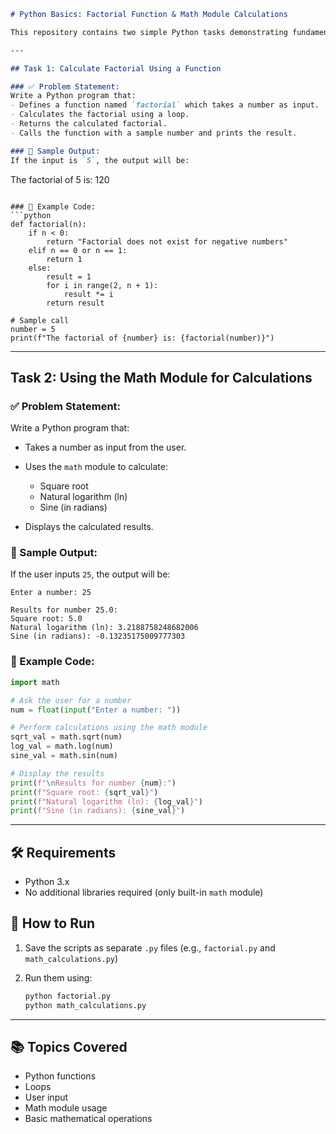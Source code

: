 ```markdown
# Python Basics: Factorial Function & Math Module Calculations

This repository contains two simple Python tasks demonstrating fundamental programming concepts using functions and built-in modules.

---

## Task 1: Calculate Factorial Using a Function

### ✅ Problem Statement:
Write a Python program that:
- Defines a function named `factorial` which takes a number as input.
- Calculates the factorial using a loop.
- Returns the calculated factorial.
- Calls the function with a sample number and prints the result.

### 📌 Sample Output:
If the input is `5`, the output will be:
```

The factorial of 5 is: 120

````

### 📄 Example Code:
```python
def factorial(n):
    if n < 0:
        return "Factorial does not exist for negative numbers"
    elif n == 0 or n == 1:
        return 1
    else:
        result = 1
        for i in range(2, n + 1):
            result *= i
        return result

# Sample call
number = 5
print(f"The factorial of {number} is: {factorial(number)}")
````

---

## Task 2: Using the Math Module for Calculations

### ✅ Problem Statement:

Write a Python program that:

* Takes a number as input from the user.
* Uses the `math` module to calculate:

  * Square root
  * Natural logarithm (ln)
  * Sine (in radians)
* Displays the calculated results.

### 📌 Sample Output:

If the user inputs `25`, the output will be:

```
Enter a number: 25

Results for number 25.0:
Square root: 5.0
Natural logarithm (ln): 3.2188758248682006
Sine (in radians): -0.13235175009777303
```

### 📄 Example Code:

```python
import math

# Ask the user for a number
num = float(input("Enter a number: "))

# Perform calculations using the math module
sqrt_val = math.sqrt(num)
log_val = math.log(num)
sine_val = math.sin(num)

# Display the results
print(f"\nResults for number {num}:")
print(f"Square root: {sqrt_val}")
print(f"Natural logarithm (ln): {log_val}")
print(f"Sine (in radians): {sine_val}")
```

---

## 🛠 Requirements

* Python 3.x
* No additional libraries required (only built-in `math` module)

## 🏁 How to Run

1. Save the scripts as separate `.py` files (e.g., `factorial.py` and `math_calculations.py`)
2. Run them using:

   ```bash
   python factorial.py
   python math_calculations.py
   ```

---

## 📚 Topics Covered

* Python functions
* Loops
* User input
* Math module usage
* Basic mathematical operations


